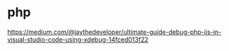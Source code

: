 # php

https://medium.com/@jaythedeveloper/ultimate-guide-debug-php-iis-in-visual-studio-code-using-xdebug-14fced013f22